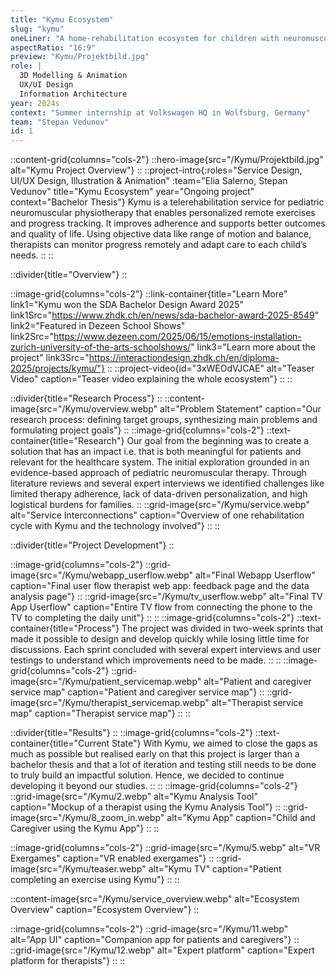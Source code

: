 ```yaml
---
title: "Kymu Ecosystem"
slug: "kymu"
oneLiner: "A home-rehabilitation ecosystem for children with neuromuscular conditions"
aspectRatio: "16:9"
preview: "Kymu/Projektbild.jpg"
role: |
  3D Modelling & Animation  
  UX/UI Design  
  Information Architecture
year: 2024s
context: "Summer internship at Volkswagen HQ in Wolfsburg, Germany"
team: "Stepan Vedunov"
id: 1
---
```


::content-grid{columns="cols-2"}
::hero-image{src="/Kymu/Projektbild.jpg" alt="Kymu Project Overview"}
::
::project-intro{:roles="Service Design, UI/UX Design, Illustration & Animation" :team="Elia Salerno, Stepan Vedunov" title="Kymu Ecosystem" year="Ongoing project" context="Bachelor Thesis"}
Kymu is a telerehabilitation service for pediatric neuromuscular physiotherapy that enables personalized remote exercises and progress tracking. It improves adherence and supports better outcomes and quality of life. Using objective data like range of motion and balance, therapists can monitor progress remotely and adapt care to each child’s needs.
::
::

::divider{title="Overview"}
::

::image-grid{columns="cols-2"}
::link-container{title="Learn More" link1="Kymu won the SDA Bachelor Design Award 2025" link1Src="https://www.zhdk.ch/en/news/sda-bachelor-award-2025-8549" link2="Featured in Dezeen School Shows" link2Src="https://www.dezeen.com/2025/06/15/emotions-installation-zurich-university-of-the-arts-schoolshows/" link3="Learn more about the project" link3Src="https://interactiondesign.zhdk.ch/en/diploma-2025/projects/kymu/"}
::
::project-video{id="3xWEOdVJCAE" alt="Teaser Video" caption="Teaser video explaining the whole ecosystem"}
::
::

::divider{title="Research Process"}
::
::content-image{src="/Kymu/overview.webp" alt="Problem Statement" caption="Our research process: defining target groups, synthesizing main problems and formulating project goals"}
::
::image-grid{columns="cols-2"}
::text-container{title="Research"}
Our goal from the beginning was to create a solution that has an impact i.e. that is both meaningful for patients and relevant for the healthcare system. The initial exploration grounded in an evidence-based approach of pediatric neuromuscular therapy. Through literature reviews and several expert interviews we identified challenges like limited therapy adherence, lack of data-driven personalization, and high logistical burdens for families.
::
::grid-image{src="/Kymu/service.webp" alt="Service Interconnections" caption="Overview of one rehabilitation cycle with Kymu and the technology involved"}
::
::

::divider{title="Project Development"}
::

::image-grid{columns="cols-2"}
::grid-image{src="/Kymu/webapp_userflow.webp" alt="Final Webapp Userflow" caption="Final user flow therapist web app: feedback page and the data analysis page"}
::
::grid-image{src="/Kymu/tv_userflow.webp" alt="Final TV App Userflow" caption="Entire TV flow from connecting the phone to the TV to completing the daily unit"}
::
::
::image-grid{columns="cols-2"}
::text-container{title="Process"}
The project was divided in two-week sprints that made it possible to design and develop quickly while losing little time for discussions. Each sprint concluded with several expert interviews and user testings to understand which improvements need to be made.
::
::
::image-grid{columns="cols-2"}
::grid-image{src="/Kymu/patient_servicemap.webp" alt="Patient and caregiver service map" caption="Patient and caregiver service map"}
::
::grid-image{src="/Kymu/therapist_servicemap.webp" alt="Therapist service map" caption="Therapist service map"}
::
::

::divider{title="Results"}
::
::image-grid{columns="cols-2"}
::text-container{title="Current State"}
With Kymu, we aimed to close the gaps as much as possible but realised early on that this project is larger than a bachelor thesis and that a lot of iteration and testing still needs to be done to truly build an impactful solution. Hence, we decided to continue developing it beyond our studies.
::
::
::image-grid{columns="cols-2"}
::grid-image{src="/Kymu/2.webp" alt="Kymu Analysis Tool" caption="Mockup of a therapist using the Kymu Analysis Tool"}
::
::grid-image{src="/Kymu/8_zoom_in.webp" alt="Kymu App" caption="Child and Caregiver using the Kymu App"}
::
::

<!-- ::grid-image{src="/Kymu/1.webp" alt="Project Exhibition" caption="Project Exhibition"}
:: -->

::image-grid{columns="cols-2"}
::grid-image{src="/Kymu/5.webp" alt="VR Exergames" caption="VR enabled exergames"}
::
::grid-image{src="/Kymu/teaser.webp" alt="Kymu TV" caption="Patient completing an exercise using Kymu"}
::
::

::content-image{src="/Kymu/service_overview.webp" alt="Ecosystem Overview" caption="Ecosystem Overview"}
::

::image-grid{columns="cols-2"}
::grid-image{src="/Kymu/11.webp" alt="App UI" caption="Companion app for patients and caregivers"}
::
::grid-image{src="/Kymu/12.webp" alt="Expert platform" caption="Expert platform for therapists"}
::
::
